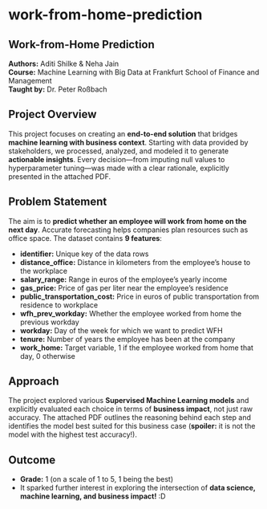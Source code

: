 # work-from-home-prediction

## Work-from-Home Prediction

**Authors:** Aditi Shilke & Neha Jain  
**Course:** Machine Learning with Big Data at Frankfurt School of Finance and Management  
**Taught by:** Dr. Peter Roßbach  

## Project Overview
This project focuses on creating an **end-to-end solution** that bridges **machine learning with business context**. Starting with data provided by stakeholders, we processed, analyzed, and modeled it to generate **actionable insights**. Every decision—from imputing null values to hyperparameter tuning—was made with a clear rationale, explicitly presented in the attached PDF.

## Problem Statement
The aim is to **predict whether an employee will work from home on the next day**. Accurate forecasting helps companies plan resources such as office space. The dataset contains **9 features**:  

- **identifier:** Unique key of the data rows  
- **distance_office:** Distance in kilometers from the employee’s house to the workplace  
- **salary_range:** Range in euros of the employee’s yearly income  
- **gas_price:** Price of gas per liter near the employee’s residence  
- **public_transportation_cost:** Price in euros of public transportation from residence to workplace  
- **wfh_prev_workday:** Whether the employee worked from home the previous workday  
- **workday:** Day of the week for which we want to predict WFH  
- **tenure:** Number of years the employee has been at the company  
- **work_home:** Target variable, 1 if the employee worked from home that day, 0 otherwise  

## Approach
The project explored various **Supervised Machine Learning models** and explicitly evaluated each choice in terms of **business impact**, not just raw accuracy. The attached PDF outlines the reasoning behind each step and identifies the model best suited for this business case (**spoiler:** it is not the model with the highest test accuracy!).

## Outcome
- **Grade:** 1 (on a scale of 1 to 5, 1 being the best)  
- It sparked further interest in exploring the intersection of **data science, machine learning, and business impact!** :D
